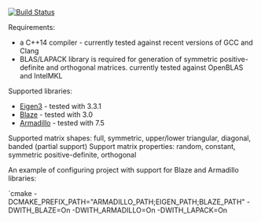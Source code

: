 [![Build Status](https://travis-ci.org/mcopik/MatrixGeneratorCpp.svg?branch=master)](https://travis-ci.org/mcopik/MatrixGeneratorCpp)

Requirements:
- a C++14 compiler - currently tested against recent versions of GCC and Clang
- BLAS/LAPACK library is required for generation of symmetric positive-definite and orthogonal matrices. currently tested against OpenBLAS and IntelMKL

Supported libraries:
- [Eigen3](http://eigen.tuxfamily.org/index.php?title=Main_Page) - tested with 3.3.1
- [Blaze](https://bitbucket.org/blaze-lib/blaze/) - tested with 3.0
- [Armadillo](http://arma.sourceforge.net/) - tested with 7.5

Supported matrix shapes: full, symmetric, upper/lower triangular, diagonal, banded (partial support)
Support matrix properties: random, constant, symmetric positive-definite, orthogonal

An example of configuring project with support for Blaze and Armadillo libraries:

`cmake -DCMAKE_PREFIX_PATH="ARMADILLO_PATH;EIGEN_PATH;BLAZE_PATH" -DWITH_BLAZE=On -DWITH_ARMADILLO=On -DWITH_LAPACK=On
